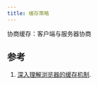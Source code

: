 ```yaml
---
title: 缓存策略
---
```






协商缓存：客户端与服务器协商


## 参考

1. [深入理解浏览器的缓存机制](https://mp.weixin.qq.com/s/y-yajw1GaWLKUdOJo3cbew).

